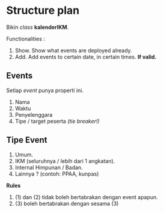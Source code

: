 # Structure plan

Bikin _class_ **kalenderIKM**.

Functionalities :

 1. Show. Show what events are deployed already.
 2. Add. Add events to certain date, in certain times. **If valid.**

## Events

Setiap _event_ punya properti ini.

 1. Nama
 2. Waktu
 3. Penyelenggara
 4. Tipe / target peserta _(tie breaker!)_

## Tipe Event

 1. Umum.
 2. IKM (seluruhnya / lebih dari 1 angkatan).
 3. Internal Himpunan / Badan.
 4. Lainnya ? (contoh: PPAA, kunpas)

**Rules**
 1. (1) dan (2) tidak boleh bertabrakan dengan event apapun.
 2. (3) boleh bertabrakan dengan sesama (3)
